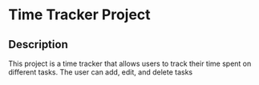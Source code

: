 # Time Tracker Project

## Description
This project is a time tracker that allows users to track their time spent on different tasks. The user can add, edit, and delete tasks

